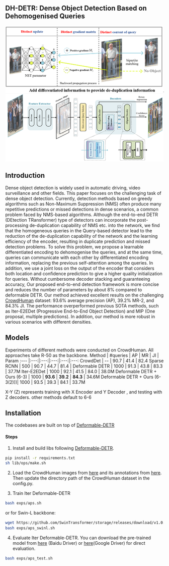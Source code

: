## DH-DETR: Dense Object Detection Based on Dehomogenised Queries
![img_3.png](img_3.png)
![img_1.png](img_1.png)
## Introduction
Dense object detection is widely used in automatic driving, video surveillance and other fields.
This paper focuses on the challenging task of dense object detection. 
Currently, detection methods based on greedy algorithms such as Non-Maximum Suppression (NMS) often produce many
repetitive predictions or missed detections in dense scenarios, a common problem faced by NMS-based algorithms.
Although the end-to-end DETR (DEtection TRansformer) type of detectors can incorporate the post-processing
de-duplication capability of NMS etc. into the network, we find that the homogeneous queries in the Query-based
detector lead to the reduction of the de-duplication capability of the network and the learning efficiency of the encoder,
resulting in duplicate prediction and missed detection problems. To solve this problem, 
we propose a learnable differentiated encoding to dehomogenise the queries, and at the same time, 
queries can communicate with each other by differentiated encoding information, 
replacing the previous self-attention among the queries. In addition,
we use a joint loss on the output of the encoder that considers both location and confidence prediction
to give a higher quality initialization for queries. Without cumbersome decoder stacking and guaranteeing accuracy, 
Our proposed end-to-end detection framework is more concise and reduces the number of parameters by about 8% compared
to deformable DETR. Our method achieved excellent results on the challenging [CrowdHuman]() dataset: 93.6% average precision 
(AP), 39.2% MR-2, and 84.3% JI. The performance overperformed previous SOTA methods, 
such as Iter-E2EDet (Progressive End-to-End Object Detection) and 
MIP (One proposal, multiple predictions). In addition, our method is more robust 
in various scenarios with different densities.


[//]: # (### Links)

[//]: # (- Iter Sparse R-CNN [[repo]&#40;https://github.com/megvii-research/Iter-E2EDET&#41;])


## Models

Experiments of different methods were conducted on CrowdHuman. All approaches take R-50 as the backbone.
Method | #queries | AP | MR | JI | Param
:--- |:---:|:---:|:---:|:---:|:---:
CrowdDet  | -- | 90.7 | 41.4 | 82.4
Sparse RCNN | 500 | 90.7 | 44.7 | 81.4 |
Deformable DETR | 1000 | 91.3 | 43.8 | 83.3 | 37.7M
Iter-E2EDet | 1000 | 92.1 | 41.5 | 84.0 | 38.0M
Deformable DETR + Ours (6-3) | 1000 | **93.6** | **39.2** | **84.3**  | 34.6M
Deformable DETR + Ours (6-3(2)))| 1000 | 93.5 | 39.3 | 84.1 | 33.7M

X-Y (Z) represents training with X Encoder and Y Decoder , and testing with Z decoders. other methods default to 6-6

## Installation
The codebases are built on top of [Deformable-DETR](https://github.com/fundamentalvision/Deformable-DETR)


#### Steps
1. Install and build libs following [Deformable-DETR](https://github.com/fundamentalvision/Deformable-DETR).
```bash
pip install -r requirements.txt
sh lib/ops/make.sh
```

2. Load the CrowdHuman images from [here](https://www.crowdhuman.org/download.html) and its annotations from [here](https://drive.google.com/file/d/11TKQWUNDf63FbjLHU9iEASm2nE7exgF8/view?usp=sharing). Then update the directory path of the CrowdHuman dataset in the config.py.

3. Train Iter Deformable-DETR
```bash
bash exps/aps.sh
```
or for Swin-L backbone:
```bash
wget https://github.com/SwinTransformer/storage/releases/download/v1.0.0/swin_large_patch4_window7_224_22k.pth
bash exps/aps_swinl.sh
```

4. Evaluate Iter Deformable-DETR. You can download the pre-trained model from [here](https://pan.baidu.com/s/1kwa_f7h8PUTe1lT4c39ODA?pwd=1111 
) (Baidu Driver) or [here]( https://drive.google.com/file/d/1K10_FQIEKad-uQjd0m6BUHOoHdarltfc/view?usp=drive_link)(Google Driver) for direct evaluation. 
```bash
bash exps/aps_test.sh 

